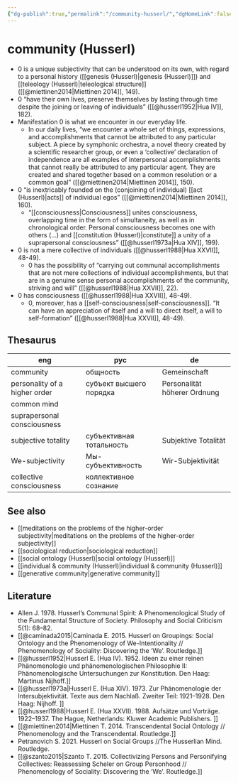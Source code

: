 ```yaml
---
{"dg-publish":true,"permalink":"/community-husserl/","dgHomeLink":false,"dgPassFrontmatter":false}
---
```


# community (Husserl)
- 0 is a unique subjectivity that can be understood on its own, with regard to a personal history ([[genesis (Husserl)|genesis (Husserl)]]) and [[teleology (Husserl)|teleological structure]] ([[@miettinen2014|Miettinen 2014]], 149).
- 0 “have their own lives, preserve themselves by lasting through time despite the joining or leaving of individuals” ([[@husserl1952|Hua IV]], 182).
- Manifestation 0 is what we encounter in our everyday life.
	- In our daily lives, “we encounter a whole set of things, expressions, and accomplishments that cannot be attributed to any particular subject. A piece by symphonic orchestra, a novel theory created by a scientific researcher group, or even a ‘collective’ declaration of independence are all examples of interpersonal accomplishments that cannot really be attributed to any particular agent. They are created and shared together based on a common resolution or a common goal” ([[@miettinen2014|Miettinen 2014]], 150).
- 0 “is inextricably founded on the (conjoining of individual) [[act (Husserl)|acts]] of individual egos” ([[@miettinen2014|Miettinen 2014]], 160).
	- “[[consciousness|Consciousness]] unites consciousness, overlapping time in the form of simultaneity, as well as in chronological order. Personal consciousness becomes one with others (…) and [[constitution (Husserl)|constitute]] a unity of a suprapersonal consciousness” ([[@husserl1973a|Hua XIV]], 199).
- 0 is not a mere collective of individuals ([[@husserl1988|Hua XXVII]], 48-49).
	- 0 has the possibility of “carrying out communal accomplishments  that are not mere collections of individual accomplishments, but that are in a genuine sense personal accomplishments of the community, striving and will” ([[@husserl1988|Hua XXVII]], 22).
- 0 has consciousness ([[@husserl1988|Hua XXVII]], 48-49).
	- 0, moreover, has a [[self-consciousness|self-consciousness]]. “It can have an appreciation of itself and a will to direct itself, a will to self-formation” ([[@husserl1988|Hua XXVII]], 48-49).


## Thesaurus
| eng                           | рус                      | de                           |
| ----------------------------- | ------------------------ | ---------------------------- |
| community                     | общность                 | Gemeinschaft                 |
| personality of a higher order | субъект высшего порядка  | Personalität höherer Ordnung |
| common mind                   |                          |                              |
| suprapersonal consciousness   |                          |                              |
| subjective totality           | субъективная тотальность | Subjektive Totalität         |
| We-subjectivity               | Мы-субъективность        | Wir-Subjektivität            |
| collective consciousness      | коллективное сознание    |                              |


## See also
- [[meditations on the problems of the higher-order subjectivity|meditations on the problems of the higher-order subjectivity]]
- [[sociological reduction|sociological reduction]]
- [[social ontology (Husserl)|social ontology (Husserl)]]
- [[individual & community (Husserl)|individual & community (Husserl)]]
- [[generative community|generative community]]


## Literature
- Allen J. 1978. Husserl’s Communal Spirit: A Phenomenological Study of the Fundamental Structure of Society.  Philosophy and Social Criticism 5(1): 68–82. 
- [[@caminada2015|Caminada E. 2015. Husserl on Groupings: Social Ontology and the Phenomenology of We-Intentionality // Phenomenology of Sociality: Discovering the ‘We’. Routledge.]]
- [[@husserl1952|Husserl E. (Hua IV). 1952. Ideen zu einer reinen Phänomenologie und phänomenologischen Philosophie II: Phänomenologische Untersuchungen zur Konstitution. Den Haag: Martinus Nijhoff.]]
- [[@husserl1973a|Husserl E. (Hua XIV). 1973. Zur Phänomenologie der Intersubjektivität. Texte aus dem Nachlaß. Zweiter Teil: 1921–1928. Den Haag: Nijhoff. ]]
- [[@husserl1988|Husserl E. (Hua XXVII). 1988. Aufsätze und Vorträge. 1922–1937. The Hague, Netherlands: Kluwer Academic Publishers. ]]
- [[@miettinen2014|Miettinen T. 2014. Transcendental Social Ontology // Phenomenology and the Transcendental. Routledge.]]
- Petranovich S. 2021. Husserl on Social Groups //The Husserlian Mind. Routledge.
- [[@szanto2015|Szanto T. 2015. Collectivizing Persons and Personifying Collectives: Reassessing Scheler on Group Personhood // Phenomenology of Sociality: Discovering the ‘We’. Routledge.]]